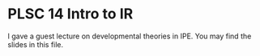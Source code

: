 # PLSC 14 Intro to IR
I gave a guest lecture on developmental theories in IPE. You may find the slides in this file. 
